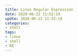 ```yaml
---
title: Linux Regular Expression
date: 2020-06-22 11:52:19
updte: 2020-06-22 11:52:19
categories:
- shell
tags:
- linux
- shell
- RE
---
```


<!--more-->



